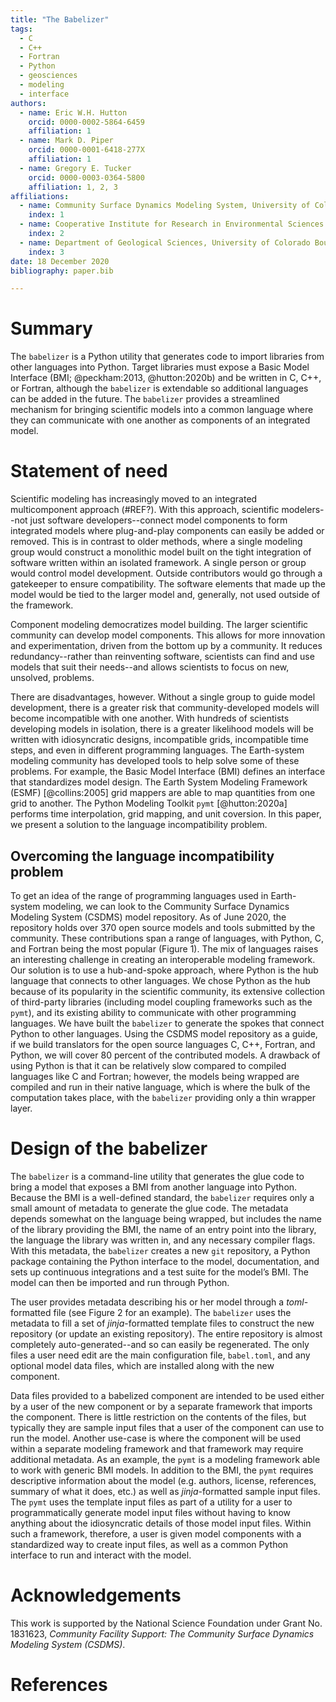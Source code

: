 ```yaml
---
title: "The Babelizer"
tags:
  - C
  - C++
  - Fortran
  - Python
  - geosciences
  - modeling
  - interface
authors:
  - name: Eric W.H. Hutton
    orcid: 0000-0002-5864-6459
    affiliation: 1
  - name: Mark D. Piper
    orcid: 0000-0001-6418-277X
    affiliation: 1
  - name: Gregory E. Tucker
    orcid: 0000-0003-0364-5800
    affiliation: 1, 2, 3
affiliations:
  - name: Community Surface Dynamics Modeling System, University of Colorado Boulder
    index: 1
  - name: Cooperative Institute for Research in Environmental Sciences (CIRES), University of Colorado Boulder
    index: 2
  - name: Department of Geological Sciences, University of Colorado Boulder
    index: 3
date: 18 December 2020
bibliography: paper.bib

---
```


# Summary

The `babelizer` is a Python utility that generates code
to import libraries from other languages into Python. Target libraries
must expose a Basic Model Interface (BMI; @peckham:2013, @hutton:2020b) and be written in
C, C++, or Fortran, although the `babelizer` is extendable so
additional languages can be added in the future. The `babelizer` provides a
streamlined mechanism for bringing scientific models into a common language
where they can communicate with one another as components of an integrated model.


# Statement of need

Scientific modeling has increasingly moved to an integrated
multicomponent approach (#REF?). With this approach, scientific
modelers--not just software developers--connect model components
to form integrated models where plug-and-play
components can easily be added or removed. This is in
contrast to older methods, where a single modeling group would construct
a monolithic model built on the tight integration of software written
within an isolated framework. A single person or group would
control model development. Outside contributors would go through
a gatekeeper to ensure compatibility. The software elements
that made up the model would be tied to the larger model and,
generally, not used outside of the framework.

Component modeling democratizes model building. The larger scientific
community can develop model components. This allows for
more innovation and experimentation, driven
from the bottom up by a community. It reduces redundancy--rather
than reinventing software, scientists can find and
use models that suit their needs--and allows scientists
to focus on new, unsolved, problems. 

There are disadvantages, however.
Without a single group to guide model development, there is a
greater risk that community-developed models will become incompatible
with one another. With hundreds of scientists developing models in
isolation, there is a greater likelihood models will be written with
idiosyncratic designs, incompatible grids, incompatible time steps,
and even in different programming languages. The Earth-system modeling
community has developed tools to help solve some of these problems.
For example, the Basic Model Interface (BMI) defines an interface that
standardizes model design. The Earth System Modeling Framework (ESMF) [@collins:2005]
grid mappers are able to map quantities from one grid to another.
The Python Modeling Toolkit `pymt` [@hutton:2020a] performs time
interpolation, grid mapping, and unit coversion.
In this paper, we present a solution to the language incompatibility problem.

## Overcoming the language incompatibility problem

To get an idea of the range of programming languages used in Earth-system
modeling, we can look to the Community Surface Dynamics Modeling System (CSDMS)
model repository. As of June 2020, the repository holds over 370 open source
models and tools submitted by the community. These contributions span a range of languages, with Python, C, and Fortran
being the most popular (Figure 1).
The mix of languages raises
an interesting challenge in creating an interoperable modeling framework.
Our solution is to use a hub-and-spoke approach, where Python is the hub language that
connects to other languages.
We chose Python as
the hub because of its popularity in the scientific community,
its extensive collection of third-party libraries (including model
coupling frameworks such as the `pymt`), and its existing ability to
communicate with other programming languages.
We have built the `babelizer` to generate the spokes that connect Python to other languages.
Using the CSDMS model repository as a
guide, if we build translators for the open
source languages C, C++, Fortran, and Python, we will cover 80 percent of
the contributed models.
A drawback of using
Python is that it can be relatively slow compared to compiled
languages like C and Fortran; however, the models being wrapped
are compiled and run in their native language, which is where
the bulk of the computation takes place, with the `babelizer` providing
only a thin wrapper layer.


# Design of the babelizer

The `babelizer` is a command-line utility that generates the glue code
to bring a model that exposes a BMI from another language into Python.
Because the BMI is a well-defined standard, the `babelizer` requires
only a small amount of metadata to generate the glue code. The metadata
depends somewhat on the language being wrapped, but includes the name
of the library providing the BMI, the name of an entry point into the
library, the language the library was written in, and any necessary
compiler flags. With this metadata, the `babelizer` creates a new `git`
repository, a Python package containing the Python interface to the
model, documentation, and sets up continuous integrations and a test
suite for the model’s BMI. The model can then be imported and run
through Python.

The user provides metadata describing his or her model through a
*toml*-formatted file (see Figure 2 for an example). The `babelizer` uses
the metadata to fill a set of *jinja*-formatted template files to construct
the new repository (or update an existing repository). The entire
repository is almost completely auto-generated--and so can easily
be regenerated. The only files a user need edit are the main
configuration file, `babel.toml`, and any optional model data files,
which are installed along with the new component.

Data files provided to a babelized component are intended to
be used either by a user of the new component or by a separate
framework that imports the component. There is little restriction
on the contents of the files, but typically they are sample input
files that a user of the component can use to run the model.
Another use-case is where the component will be used within a
separate modeling framework and that framework may require additional
metadata. As an example, the `pymt` is a
modeling framework able to work with generic BMI models. In addition
to the BMI, the `pymt` requires descriptive information about the model
(e.g. authors, license, references, summary of what it does, etc.)
as well as *jinja*-formatted sample input files. The `pymt` uses the
template input files as part of a utility for a user to programmatically
generate model input files without having to know anything about the
idiosyncratic details of those model input files. Within such a framework,
therefore, a user is given model components with a standardized way
to create input files, as well as a common Python interface to
run and interact with the model.


# Acknowledgements

This work is supported by the National Science Foundation
under Grant No. 1831623, *Community Facility Support: The
Community Surface Dynamics Modeling System (CSDMS)*.

# References


